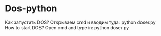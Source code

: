 # Dos-python
Как запустить DOS? Открываем cmd и вводим туда: python doser.py
How to start DOS? Open cmd and type in: python doser.py
